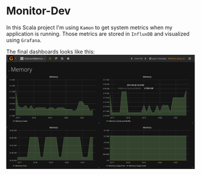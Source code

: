 # Monitor-Dev

In this Scala project I'm using ```Kamon``` to get system metrics when my application is running.  Those metrics are stored in ```InfluxDB``` and visualized using ```Grafana```.

The final dashboards looks like this:
![alt text](https://raw.githubusercontent.com/Kmellzie/monitor-dev/master/project/resources/imgs/KamonMetrics-Memory.png)
